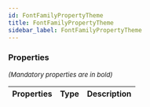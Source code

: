 ```yaml
---
id: FontFamilyPropertyTheme
title: FontFamilyPropertyTheme
sidebar_label: FontFamilyPropertyTheme
---
```




### Properties

<font size="2"><i>(Mandatory properties are in bold)</i></font>

| Properties | Type | Description |
| --------- | ---- | ----------- |
